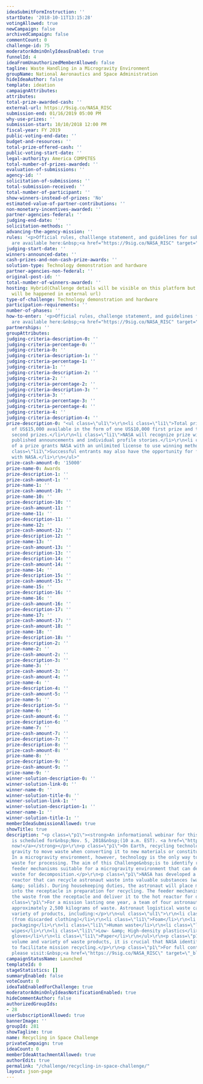 ```yaml
---
ideaSubmitFormInstruction: ''
startDate: '2018-10-11T13:15:28'
votingAllowed: true
newCampaign: false
archivedCampaign: false
commentCount: 0
challenge-id: 75
moderatorAdminOnlyIdeasEnabled: true
funnelId: 4
ideaFromUnauthorizedMemberAllowed: false
tagline: Waste Handling in a Microgravity Environment
groupName: National Aeronautics and Space Administration
hideIdeaAuthor: false
template: ideation
campaignAttributes:
attributes:
total-prize-awarded-cash: ''
external-url: https://9sig.co/NASA_RISC
submission-end: 01/16/2019 05:00 PM
why-use-prizes: ''
submission-start: 10/10/2018 12:00 PM
fiscal-year: FY 2019
public-voting-end-date: ''
budget-and-resources: ''
total-prize-offered-cash: ''
public-voting-start-date: ''
legal-authority: America COMPETES
total-number-of-prizes-awarded: ''
evaluation-of-submissions: ''
agency-id: ''
solicitation-of-submissions: ''
total-submission-received: ''
total-number-of-participant: ''
show-winners-instead-of-prizes: 'No'
estimated-value-of-partner-contributions: ''
non-monetary-incentives-awarded: ''
partner-agencies-federal: ''
judging-end-date: ''
solicitation-methods: ''
advancing-the-agency-mission: ''
rules: '<p>Official rules, challlenge statement, and guidelines for submissions
  are available here:&nbsp;<a href="https://9sig.co/NASA_RISC" target="_blank" rel="noopener">https://9sig.co/NASA_RISC</a></p>'
judging-start-date: ''
winners-announced-date: ''
cash-prizes-and-non-cash-prize-awards: ''
solution-type: Technology demonstration and hardware
partner-agencies-non-federal: ''
original-post-id: ''
total-number-of-winners-awarded: ''
hosting: Hybrid(Challenge details will be visible on this platform but submissions
  will be happened in external url)
type-of-challenge: Technology demonstration and hardware
participation-requirements: ''
number-of-phases: ''
how-to-enter: '<p>Official rules, challenge statement, and guidelines for submissions
  are available here:&nbsp;<a href="https://9sig.co/NASA_RISC" target="_blank" rel="noopener">https://9sig.co/NASA_RISC</a></p>'
partnerships: ''
groupAttributes:
judging-criteria-description-0: ''
judging-criteria-percentage-0: ''
judging-criteria-0: ''
judging-criteria-description-1: ''
judging-criteria-percentage-1: ''
judging-criteria-1: ''
judging-criteria-description-2: ''
judging-criteria-2: ''
judging-criteria-percentage-2: ''
judging-criteria-description-3: ''
judging-criteria-3: ''
judging-criteria-percentage-3: ''
judging-criteria-percentage-4: ''
judging-criteria-4: ''
judging-criteria-description-4: ''
prize-description-0: "<ul class=\"ul1\">\r\n<li class=\"li1\">Total prize pool
  of US$15,000 available in the form of one US$10,000 first prize and two US$2,500
  second prizes.</li>\r\n<li class=\"li1\">NASA will recognize prize winners through
  published announcements and individual profile stories.</li>\r\n<li class=\"li1\">Acceptance
  of a prize grants NASA with an unlimited license to use winning methodologies.</li>\r\n<li
  class=\"li1\">Successful entrants may also have the opportunity for future collaboration
  with NASA.</li>\r\n</ul>"
prize-cash-amount-0: '15000'
prize-name-0: Awards
prize-description-1: ''
prize-cash-amount-1: ''
prize-name-1: ''
prize-cash-amount-10: ''
prize-name-10: ''
prize-description-10: ''
prize-cash-amount-11: ''
prize-name-11: ''
prize-description-11: ''
prize-name-12: ''
prize-cash-amount-12: ''
prize-description-12: ''
prize-name-13: ''
prize-cash-amount-13: ''
prize-description-13: ''
prize-description-14: ''
prize-cash-amount-14: ''
prize-name-14: ''
prize-description-15: ''
prize-cash-amount-15: ''
prize-name-15: ''
prize-description-16: ''
prize-name-16: ''
prize-cash-amount-16: ''
prize-description-17: ''
prize-name-17: ''
prize-cash-amount-17: ''
prize-cash-amount-18: ''
prize-name-18: ''
prize-description-18: ''
prize-description-2: ''
prize-name-2: ''
prize-cash-amount-2: ''
prize-description-3: ''
prize-name-3: ''
prize-cash-amount-3: ''
prize-cash-amount-4: ''
prize-name-4: ''
prize-description-4: ''
prize-cash-amount-5: ''
prize-name-5: ''
prize-description-5: ''
prize-name-6: ''
prize-cash-amount-6: ''
prize-description-6: ''
prize-name-7: ''
prize-cash-amount-7: ''
prize-description-7: ''
prize-description-8: ''
prize-cash-amount-8: ''
prize-name-8: ''
prize-description-9: ''
prize-cash-amount-9: ''
prize-name-9: ''
winner-solution-description-0: ''
winner-solution-link-0: ''
winner-name-0: ''
winner-solution-title-0: ''
winner-solution-link-1: ''
winner-solution-description-1: ''
winner-name-1: ''
winner-solution-title-1: ''
memberIdeaSubmissionAllowed: true
showTitle: true
description: "<p class=\"p1\"><strong>An informational webinar for this challenge
  is scheduled for&nbsp;Nov. 5, 2018&nbsp;(10 a.m. EST). <a href=\"https://register.gotowebinar.com/register/2673391448534664203\" target=\"_blank\" rel=\"noopener\>Register
  now!</a></strong></p>\r\n<p class=\"p1\">On Earth, recycling technologies can utilize
  gravity to move waste when converting it to new materials or constituent molecules.
  In a microgravity environment, however, technology is the only way to transfer the
  waste for processing. The aim of this Challenge&nbsp;is to identify receptacle and
  feeder mechanisms suitable for a microgravity environment that can deliver mission
  waste for decomposition.</p>\r\n<p class=\"p1\">NASA has developed a high temperature
  reactor that can recycle astronaut waste into valuable substances (water, gases
  &amp; solids). During housekeeping duties, the astronaut will place mission waste
  into the receptacle in preparation for recycling. The feeder mechanism will take
  the waste from the receptacle and deliver it to the hot reactor for decomposition.</p>\r\n<p
  class=\"p1\">For a mission lasting one year, a team of four astronauts would generate
  approximately 2,500 kilograms of waste. Astronaut logistical waste can contain a
  variety of products, including:</p>\r\n<ul class=\"ul1\">\r\n<li class=\"li1\">Fabrics
  (from discarded clothing)</li>\r\n<li class=\"li1\">Foam</li>\r\n<li class=\"li1\">Food
  packaging</li>\r\n<li class=\"li1\">Human waste</li>\r\n<li class=\"li1\">Hygienic
  wipes</li>\r\n<li class=\"li1\">Low- &amp; High-density plastics</li>\r\n<li class=\"li1\">Nitrile
  gloves</li>\r\n<li class=\"li1\">Paper</li>\r\n</ul>\r\n<p class=\"p1\">Given the
  volume and variety of waste products, it is crucial that NASA identify mechanisms
  to facilitate mission recycling.</p>\r\n<p class=\"p1\">For full contest details,
  please visit:&nbsp;<a href=\"https://9sig.co/NASA_RISC\" target=\"_blank\" rel=\"noopener\">https://9sig.co/NASA_RISC</a></p>"
campaignStatusName: Launched
templateId: 0
stageStatistics: []
summaryEnabled: false
voteCount: 0
ideaTabEnabledForChallenge: true
moderatorAdminOnlyIdeasNotificationEnabled: true
hideCommentAuthor: false
authorizedGroupIds:
- 28
userSubscriptionAllowed: true
bannerImage: ''
groupId: 281
showTagline: true
name: Recycling in Space Challenge
privateCampaign: true
ideaCount: 0
memberIdeaAttachmentAllowed: true
authorEdit: true
permalink: "/challenge/recycling-in-space-challenge/"
layout: json-page
---
```

